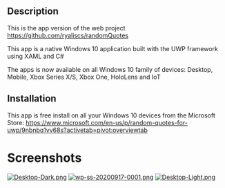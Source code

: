 ## Description
This is the app version of the web project https://github.com/ryaliscs/randomQuotes

This app is a native Windows 10 application built with the UWP framework using XAML and C#

The apps is now available on all Windows 10 family of devices: Desktop, Mobile, Xbox Series X/S, Xbox One, HoloLens and IoT

## Installation
This app is free install on all your Windows 10 devices from the Microsoft Store: https://www.microsoft.com/en-us/p/random-quotes-for-uwp/9nbnbq1vv68s?activetab=pivot:overviewtab

# Screenshots
[![Desktop-Dark.png](https://i.postimg.cc/026XCGJ6/Desktop-Dark.png)](https://postimg.cc/KR25GMfF)
[![wp-ss-20200917-0001.png](https://i.postimg.cc/jjhMjZB1/wp-ss-20200917-0001.png)](https://postimg.cc/gwnVSqzy)
[![Desktop-Light.png](https://i.postimg.cc/gJkNL3W2/Desktop-Light.png)](https://postimg.cc/94KGvR06)
